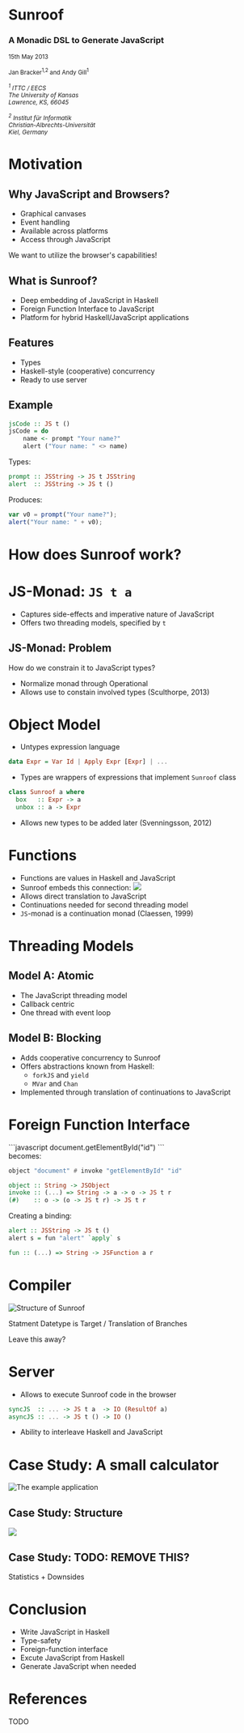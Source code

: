 # Sunroof 
<h3>A Monadic DSL to Generate JavaScript</h3>
<p><small>15th May 2013</small></p>
<p>
  <small>Jan Bracker<sup>1,2</sup> and Andy Gill<sup>1</sup></small>
</p>
<p><small>
  <address>
    <sup>1</sup>
    ITTC / EECS<br />
    The University of Kansas<br />
    Lawrence, KS, 66045
  </address>
</small></p>
<p><small>
  <address>
    <sup>2</sup>
    Institut für Informatik<br />
    Christian-Albrechts-Universität<br />
    Kiel, Germany
  </address>
</small></p>

# Motivation

## Why JavaScript and Browsers?

<ul>
 <li class="fragment">Graphical canvases</li>
 <li class="fragment">Event handling</li>
 <li class="fragment">Available across platforms</li>
 <li class="fragment">Access through JavaScript</li>
</ul>

<p class="fragment">
We want to utilize the browser's capabilities!
</p>

## What is Sunroof?

<ul>
<li class="fragment">Deep embedding of JavaScript in Haskell</li>
<li class="fragment">Foreign Function Interface to JavaScript</li>
<li class="fragment">Platform for hybrid Haskell/JavaScript applications</li>
</ul>

## Features

<ul>
<li class="fragment">Types</li>
<li class="fragment">Haskell-style (cooperative) concurrency</li>
<li class="fragment">Ready to use server</li>
</ul>

## Example

```haskell
jsCode :: JS t ()
jsCode = do
    name <- prompt "Your name?"
    alert ("Your name: " <> name)
```

<div class="fragment">
Types:

```haskell
prompt :: JSString -> JS t JSString
alert  :: JSString -> JS t ()
```
</div>

<div class="fragment">
Produces:

```javascript
var v0 = prompt("Your name?");
alert("Your name: " + v0);
```
</div>

# How does Sunroof work?

# JS-Monad: `JS t a`

 * Captures side-effects and imperative nature of JavaScript
 * Offers two threading models, specified by `t`

## JS-Monad: Problem

How do we constrain it to JavaScript types?

 * Normalize monad through Operational
 * Allows use to constain involved types (Sculthorpe, 2013)


# Object Model

 * Untypes expression language
   
```haskell
data Expr = Var Id | Apply Expr [Expr] | ...
```
 
 * Types are wrappers of expressions
   that implement `Sunroof` class
   
```haskell
class Sunroof a where
  box   :: Expr -> a
  unbox :: a -> Expr
```
 
 * Allows new types to be added later (Svenningsson, 2012)

# Functions

 * Functions are values in Haskell and JavaScript
 * Sunroof embeds this connection:
   ![](sunroof-func-cont.png)
 * Allows direct translation to JavaScript
 * Continuations needed for second threading model
 * `JS`-monad is a continuation monad (Claessen, 1999)

# Threading Models

## Model A: Atomic
 * The JavaScript threading model
 * Callback centric
 * One thread with event loop

## Model B: Blocking
 * Adds cooperative concurrency to Sunroof
 * Offers abstractions known from Haskell: 
    * `forkJS` and `yield`
    * `MVar` and `Chan`
 * Implemented through translation of continuations to JavaScript

# Foreign Function Interface

<div class="fragment">
```javascript
document.getElementById("id")
```
</div>
<div class="fragment">
becomes:

```haskell
object "document" # invoke "getElementById" "id"
```

```haskell
object :: String -> JSObject
invoke :: (...) => String -> a -> o -> JS t r
(#)    :: o -> (o -> JS t r) -> JS t r
```
</div>

<div class="fragment">
Creating a binding:

```haskell
alert :: JSString -> JS t ()
alert s = fun "alert" `apply` s
```

```haskell
fun :: (...) => String -> JSFunction a r
```
</div>

# Compiler

![Structure of Sunroof](sunroof-structure.png)

Statment Datetype is Target / Translation of Branches

Leave this away?


# Server

 * Allows to execute Sunroof code in the browser

```haskell
syncJS  :: ... -> JS t a  -> IO (ResultOf a)
asyncJS :: ... -> JS t () -> IO ()
```
 
 * Ability to interleave Haskell and JavaScript


# Case Study: A small calculator

![The example application](example-application.png)

## Case Study: Structure

![](example-structure.png)

## Case Study: TODO: REMOVE THIS?

Statistics + Downsides

# Conclusion

 * Write JavaScript in Haskell
 * Type-safety
 * Foreign-function interface
 * Excute JavaScript from Haskell
 * Generate JavaScript when needed

# References

TODO







